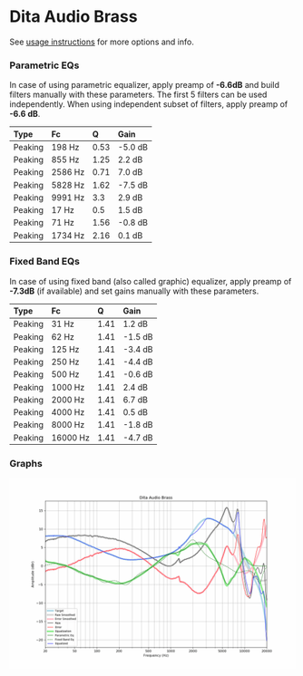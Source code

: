 # Dita Audio Brass
See [usage instructions](https://github.com/jaakkopasanen/AutoEq#usage) for more options and info.

### Parametric EQs
In case of using parametric equalizer, apply preamp of **-6.6dB** and build filters manually
with these parameters. The first 5 filters can be used independently.
When using independent subset of filters, apply preamp of **-6.6 dB**.

| Type    | Fc      |    Q | Gain    |
|:--------|:--------|:-----|:--------|
| Peaking | 198 Hz  | 0.53 | -5.0 dB |
| Peaking | 855 Hz  | 1.25 | 2.2 dB  |
| Peaking | 2586 Hz | 0.71 | 7.0 dB  |
| Peaking | 5828 Hz | 1.62 | -7.5 dB |
| Peaking | 9991 Hz | 3.3  | 2.9 dB  |
| Peaking | 17 Hz   | 0.5  | 1.5 dB  |
| Peaking | 71 Hz   | 1.56 | -0.8 dB |
| Peaking | 1734 Hz | 2.16 | 0.1 dB  |

### Fixed Band EQs
In case of using fixed band (also called graphic) equalizer, apply preamp of **-7.3dB**
(if available) and set gains manually with these parameters.

| Type    | Fc       |    Q | Gain    |
|:--------|:---------|:-----|:--------|
| Peaking | 31 Hz    | 1.41 | 1.2 dB  |
| Peaking | 62 Hz    | 1.41 | -1.5 dB |
| Peaking | 125 Hz   | 1.41 | -3.4 dB |
| Peaking | 250 Hz   | 1.41 | -4.4 dB |
| Peaking | 500 Hz   | 1.41 | -0.6 dB |
| Peaking | 1000 Hz  | 1.41 | 2.4 dB  |
| Peaking | 2000 Hz  | 1.41 | 6.7 dB  |
| Peaking | 4000 Hz  | 1.41 | 0.5 dB  |
| Peaking | 8000 Hz  | 1.41 | -1.8 dB |
| Peaking | 16000 Hz | 1.41 | -4.7 dB |

### Graphs
![](./Dita%20Audio%20Brass.png)